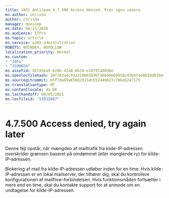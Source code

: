 ```yaml
---
title: 1051 Antispam 4.7.500 Access denied. Prøv igen senere
ms.author: chrisda
author: chrisda
manager: dansimp
ms.date: 04/21/2020
ms.audience: ITPro
ms.topic: article
ms.service: o365-administration
ROBOTS: NOINDEX, NOFOLLOW
localization_priority: Normal
ms.custom:
- "1051"
- "3100024"
ms.assetid: 5b195ea9-028b-42a8-8b39-e19797a00d8e
ms.openlocfilehash: 20f783a4c931318003b36f38600e69918c43b474d0039d039da25684c865c5e9
ms.sourcegitcommit: b5f7da89a650d2915dc652449623c78be6247175
ms.translationtype: MT
ms.contentlocale: da-DK
ms.lasthandoff: 08/05/2021
ms.locfileid: "53932667"
---
```

# <a name="47500-access-denied-please-try-again-later"></a>4.7.500 Access denied, try again later

Denne fejl opstår, når mængden af mailtrafik fra kilde-IP-adressen overskrider grænsen baseret på omdømmet (eller manglende ry) for kilde-IP-adressen.

Blokering af mail fra kilde-IP-adressen udløber inden for en time. Hvis kilde-IP-adressen er en lokal mailserver, der tilhører dig, skal du kontrollere konfigurationen af mailflow-forbindelsen. Hvis funktionsmåden fortsætter i mere end en time, skal du kontakte support for at anmode om en undtagelse for kilde-IP-adressen.
